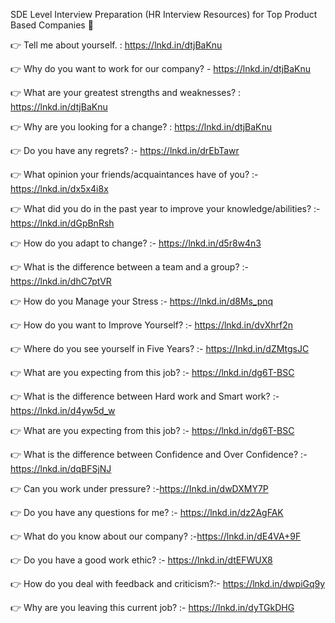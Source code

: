 SDE Level Interview Preparation (HR Interview Resources) for Top Product Based Companies 🙌

👉 Tell me about yourself. : https://lnkd.in/dtjBaKnu

👉 Why do you want to work for our company? - https://lnkd.in/dtjBaKnu

👉 What are your greatest strengths and weaknesses? : https://lnkd.in/dtjBaKnu

👉 Why are you looking for a change? : https://lnkd.in/dtjBaKnu

👉 Do you have any regrets? :- https://lnkd.in/drEbTawr

👉 What opinion your friends/acquaintances have of you? :- https://lnkd.in/dx5x4i8x

👉 What did you do in the past year to improve your knowledge/abilities? :- https://lnkd.in/dGpBnRsh

👉 How do you adapt to change? :- https://lnkd.in/d5r8w4n3

👉 What is the difference between a team and a group? :- https://lnkd.in/dhC7ptVR

👉 How do you Manage your Stress :- https://lnkd.in/d8Ms_pnq

👉 How do you want to Improve Yourself? :- https://lnkd.in/dvXhrf2n

👉 Where do you see yourself in Five Years? :- https://lnkd.in/dZMtgsJC

👉 What are you expecting from this job? :- https://lnkd.in/dg6T-BSC

👉 What is the difference between Hard work and Smart work? :-https://lnkd.in/d4yw5d_w

👉 What are you expecting from this job? :- https://lnkd.in/dg6T-BSC

👉 What is the difference between Confidence and Over Confidence? :- https://lnkd.in/dqBFSjNJ

👉 Can you work under pressure? :-https://Inkd.in/dwDXMY7P

👉 Do you have any questions for me? :- https://lnkd.in/dz2AgFAK

👉 What do you know about our company? :-https://lnkd.in/dE4VA+9F

👉 Do you have a good work ethic? :- https://lnkd.in/dtEFWUX8

👉 How do you deal with feedback and criticism?:- https://lnkd.in/dwpiGq9y

👉 Why are you leaving this current job? :- https://lnkd.in/dyTGkDHG
